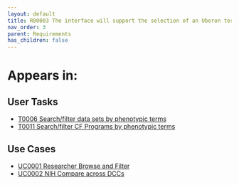 ```yaml
---
layout: default
title: R00003 The interface will support the selection of an Uberon term of interest
nav_order: 3
parent: Requirements
has_children: false
---
```


# Appears in:


## User Tasks

-   [T0006 Search/filter data sets by phenotypic terms](../user-tasks/t0006-searchfilter-data-sets-by-phenotypic-terms.md)
-   [T0011 Search/filter CF Programs by phenotypic terms](../user-tasks/t0011-searchfilter-common-fund-programs-by-phenotypic-terms.md)


## Use Cases

-   [UC0001 Researcher Browse and Filter](../use-cases/browse-and-filter.md)
-   [UC0002 NIH Compare across DCCs](../use-cases/multi-compare-custodian.md)
